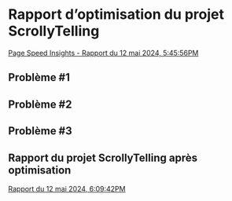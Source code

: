 #  Rapport d’optimisation du projet ScrollyTelling

[Page Speed Insights - Rapport du 12 mai 2024, 5:45:56PM](https://pagespeed.web.dev/analysis/https-abdelali-tim-momo-com/8xdjuzyz4k?form_factor=desktop)

## Problème #1

### 

### 
## Problème #2

### 

### 
## Problème #3

### 
### 

## Rapport du projet ScrollyTelling après optimisation

[Rapport du 12 mai 2024, 6:09:42PM](https://pagespeed.web.dev/analysis/https-abdelali-tim-momo-com/m3w1qh7uso?form_factor=desktop)
